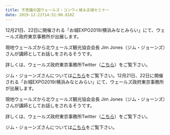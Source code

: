 ```yaml
---
title: 不思議の国ウェールズ・コンウィ城＆古城セミナー
date: 2019-12-21T14:51:00.816Z
---
```

12月21日、22日に開催される「お城EXPO2019/横浜みなとみらい」にて、ウェールズ政府東京事務所が出展します。

現地ウェールズから北ウェールズ観光協会会長 Jim Jones（ジム・ジョーンズ）さんが講師としてお話しをされるそうです。 

詳しくは、ウェールズ政府東京事務所Twitter（[こちら](https://twitter.com/WalesJapan/status/1204704637544095744?s=20)）をご覧下さい。 

ジム・ジョーンズさんについては[こちら](https://www.wales-japan.com/wales/wales_now/vol4/)をご覧下さい。12月21日、22日に開催される「お城EXPO2019/横浜みなとみらい」にて、ウェールズ政府東京事務所が出展します。

現地ウェールズから北ウェールズ観光協会会長 Jim Jones（ジム・ジョーンズ）さんが講師としてお話しをされるそうです。 

詳しくは、ウェールズ政府東京事務所Twitter（[こちら](https://twitter.com/WalesJapan/status/1204704637544095744?s=20)）をご覧下さい。 

ジム・ジョーンズさんについては[こちら](https://www.wales-japan.com/wales/wales_now/vol4/)をご覧下さい。
